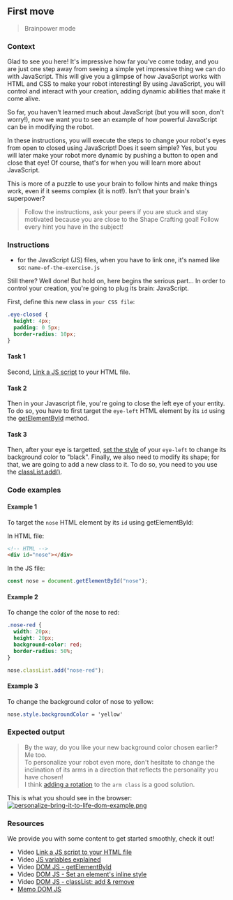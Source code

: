 ## First move

> Brainpower mode

### Context

Glad to see you here! It's impressive how far you've come today, and you are just one step away from seeing a simple yet impressive thing we can do with JavaScript. This will give you a glimpse of how JavaScript works with HTML and CSS to make your robot interesting! By using JavaScript, you will control and interact with your creation, adding dynamic abilities that make it come alive.

So far, you haven't learned much about JavaScript (but you will soon, don't worry!), now we want you to see an example of how powerful JavaScript can be in modifying the robot.

In these instructions, you will execute the steps to change your robot's eyes from open to closed using JavaScript! Does it seem simple? Yes, but you will later make your robot more dynamic by pushing a button to open and close that eye! Of course, that's for when you will learn more about JavaScript.

This is more of a puzzle to use your brain to follow hints and make things work, even if it seems complex (it is not!). Isn't that your brain's superpower?

> Follow the instructions, ask your peers if you are stuck and stay motivated because you are close to the Shape Crafting goal!
> Follow every hint you have in the subject!

### Instructions

- for the JavaScript (JS) files, when you have to link one, it's named like so: `name-of-the-exercise.js`

Still there? Well done! But hold on, here begins the serious part... In order to control your creation, you're going to plug its brain: JavaScript.

First, define this new class in `your CSS file`:

```css
.eye-closed {
  height: 4px;
  padding: 0 5px;
  border-radius: 10px;
}
```

#### Task 1

Second, [Link a JS script](https://developer.mozilla.org/en-US/docs/Web/HTML/Element/script) to your HTML file.

#### Task 2

Then in your Javascript file, you're going to close the left eye of your entity. To do so, you have to first target the `eye-left` HTML element by its `id` using the [getElementById](https://developer.mozilla.org/en-US/docs/Web/API/Document/getElementById) method.

#### Task 3

Then, after your eye is targetted, [set the style](https://developer.mozilla.org/en-US/docs/Web/API/ElementCSSInlineStyle/style#setting_styles) of your `eye-left` to change its background color to "black". Finally, we also need to modify its shape; for that, we are going to add a new class to it. To do so, you need to you use the [classList.add()](https://developer.mozilla.org/en-US/docs/Web/API/Element/classList).

### Code examples

#### Example 1

To target the `nose` HTML element by its `id` using getElementById:

In HTML file:

```html
<!-- HTML -->
<div id="nose"></div>
```

In the JS file:

```js
const nose = document.getElementById("nose");
```

#### Example 2

To change the color of the nose to red:

```css
.nose-red {
  width: 20px;
  height: 20px;
  background-color: red;
  border-radius: 50%;
}
```

```js
nose.classList.add("nose-red");
```

#### Example 3

To change the background color of nose to yellow:

```css
nose.style.backgroundColor = 'yellow'
```

### Expected output

> By the way, do you like your new background color chosen earlier? Me too.  
> To personalize your robot even more, don't hesitate to change the inclination of its arms in a direction that reflects the personality you have chosen!  
> I think [adding a rotation](https://developer.mozilla.org/en-US/docs/Web/CSS/transform-function/rotate) to the `arm class` is a good solution.

This is what you should see in the browser:  
[![personalize-bring-it-to-life-dom-example.png](https://i.postimg.cc/Df5pcWN1/personalize-bring-it-to-life-dom-example.png)](https://postimg.cc/pyhBWdRd)

### Resources

We provide you with some content to get started smoothly, check it out!

- Video [Link a JS script to your HTML file](https://www.youtube.com/watch?v=jMvsQm-p1gM&list=PLHyAJ_GrRtf979iZZ1N3qYMfsPj9PCCrF&index=7)
- Video [JS variables explained](https://www.youtube.com/watch?v=XNjhAMhyVJo&list=PLDa5D3mQAy7Sj0s4J6R5HT2xsEXkYuYFL&index=3)
- Video [DOM JS - getElementById](https://www.youtube.com/watch?v=34kAR8yBtDM&list=PLHyAJ_GrRtf979iZZ1N3qYMfsPj9PCCrF&index=8)
- Video [DOM JS - Set an element's inline style](https://www.youtube.com/watch?v=pxlYKvju1z8&list=PLHyAJ_GrRtf979iZZ1N3qYMfsPj9PCCrF&index=15)
- Video [DOM JS - classList: add & remove](https://www.youtube.com/watch?v=uQEM-3_4vPA&list=PLHyAJ_GrRtf979iZZ1N3qYMfsPj9PCCrF&index=17)
- [Memo DOM JS](https://github.com/nan-academy/js-training/blob/gh-pages/examples/dom.js)

